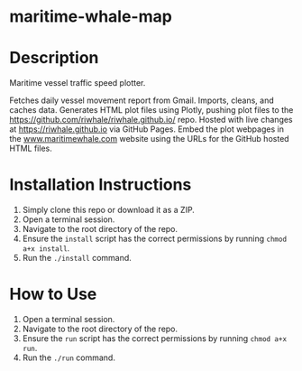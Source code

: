 # maritime-whale-map
# Description
Maritime vessel traffic speed plotter.

Fetches daily vessel movement report from Gmail. Imports, cleans, and caches data. Generates HTML plot files using Plotly, pushing plot files to the https://github.com/riwhale/riwhale.github.io/ repo. Hosted with live changes at https://riwhale.github.io via GitHub Pages. Embed the plot webpages in the www.maritimewhale.com website using the URLs for the GitHub hosted HTML files.

# Installation Instructions
1. Simply clone this repo or download it as a ZIP.
2. Open a terminal session.
3. Navigate to the root directory of the repo.
4. Ensure the `install` script has the correct permissions by running `chmod a+x install`.
5. Run the `./install` command.

# How to Use
1. Open a terminal session.
2. Navigate to the root directory of the repo.
3. Ensure the `run` script has the correct permissions by running `chmod a+x run`.
4. Run the `./run` command.
